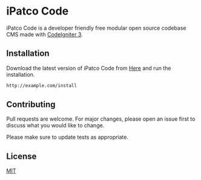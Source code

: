 # iPatco Code

iPatco Code is a developer friendly free modular open source codebase CMS made with [CodeIgniter 3](https://codeigniter.com/).

## Installation

Download the latest version of iPatco Code from [Here](https://pip.pypa.io/en/stable/) and run the installation.

```bash
http://example.com/install
```

## Contributing

Pull requests are welcome. For major changes, please open an issue first to discuss what you would like to change.

Please make sure to update tests as appropriate.

## License

[MIT](https://choosealicense.com/licenses/mit/)
